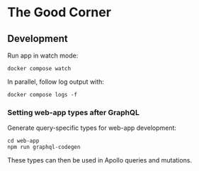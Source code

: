 # The Good Corner

## Development

Run app in watch mode:

```
docker compose watch
```

In parallel, follow log output with:

```
docker compose logs -f
```

### Setting web-app types after GraphQL

Generate query-specific types for web-app development:

```
cd web-app
npm run graphql-codegen
```

These types can then be used in Apollo queries and mutations.
